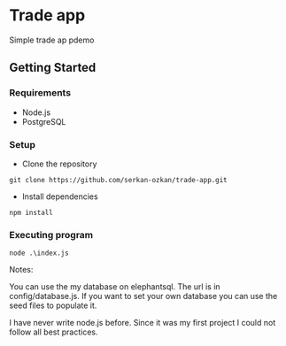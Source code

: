 # Trade app

Simple trade ap pdemo

## Getting Started

### Requirements

* Node.js
* PostgreSQL

### Setup

* Clone the repository

``` git clone https://github.com/serkan-ozkan/trade-app.git ```

* Install dependencies

``` npm install ```

### Executing program

```
node .\index.js
```



Notes:

You can use the my database on elephantsql. The url is in config/database.js.
If you want to set your own database you can use the seed files to populate it.

I have never write node.js before. Since it was my first project I could not follow all best practices.
